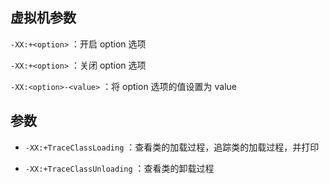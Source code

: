 ## 虚拟机参数

`-XX:+<option>` ：开启 option 选项

`-XX:+<option>` ：关闭 option 选项

`-XX:<option>-<value>` ：将 option 选项的值设置为 value

## 参数

- `-XX:+TraceClassLoading` ：查看类的加载过程，追踪类的加载过程，并打印

- `-XX:+TraceClassUnloading` ：查看类的卸载过程


